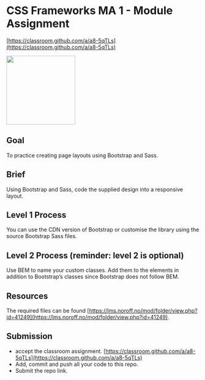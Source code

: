 # CSS Frameworks MA 1 - Module Assignment

[https://classroom.github.com/a/a8-5qTLs](https://classroom.github.com/a/a8-5qTLs)

<img src="./img/noroff-logo.png" width="180">

## Goal

To practice creating page layouts using Bootstrap and Sass.

## Brief

Using Bootstrap and Sass, code the supplied design into a responsive layout.

## Level 1 Process

You can use the CDN version of Bootstrap or customise the library using the source Bootstrap Sass files.

## Level 2 Process (reminder: level 2 is optional)

Use BEM to name your custom classes. Add them to the elements in addition to Bootstrap’s classes since Bootstrap does not follow BEM.

## Resources 

The required files can be found [https://lms.noroff.no/mod/folder/view.php?id=41249](https://lms.noroff.no/mod/folder/view.php?id=41249).

## Submission

- accept the classroom assignment. [https://classroom.github.com/a/a8-5qTLs](https://classroom.github.com/a/a8-5qTLs)
- Add, commit and push all your code to this repo.
- Submit the repo link.

